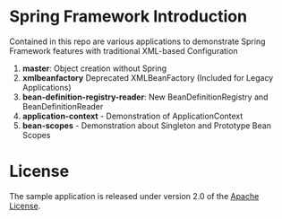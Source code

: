 # Spring Framework Introduction

Contained in this repo are various applications to demonstrate Spring Framework features with traditional XML-based Configuration

1.  **master**: Object creation without Spring
2.  **xmlbeanfactory** Deprecated XMLBeanFactory (Included for Legacy Applications)
3.  **bean-definition-registry-reader**: New BeanDefinitionRegistry and BeanDefinitionReader
4.  **application-context** - Demonstration of ApplicationContext
6.  **bean-scopes** - Demonstration about Singleton and Prototype Bean Scopes

# License

The sample application is released under version 2.0 of the [Apache License](http://www.apache.org/licenses/LICENSE-2.0).
